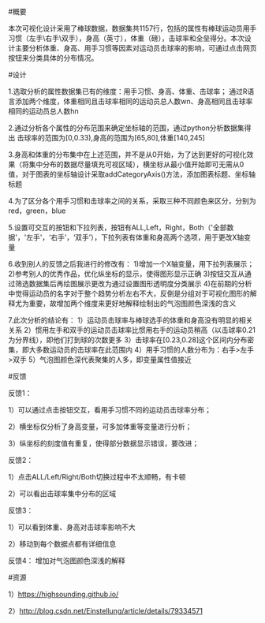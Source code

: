 #概要

本次可视化设计采用了棒球数据，数据集共1157行，包括的属性有棒球运动员用手习惯（左手\右手\双手），身高（英寸），体重（磅），击球率和全垒得分。本次设计主要分析体重、身高、用手习惯等因素对运动员击球率的影响，可通过点击网页按钮来分类具体的分布情况。




#设计

1.选取分析的属性数据集已有的维度：用手习惯、身高、体重、击球率；
通过R语言添加两个维度，体重相同且击球率相同的运动员总人数wn、身高相同且击球率相同的运动员总人数hn

2.通过分析各个属性的分布范围来确定坐标轴的范围，通过python分析数据集得出
击球率的范围为[0,0.33),身高的范围为[65,80],体重[140,245]

3.身高和体重的分布集中在上述范围，并不是从0开始，为了达到更好的可视化效果（将集中分布的数据尽量填充可视区域），横坐标从最小值开始即可无需从0值，对于图表的坐标轴设计采取addCategoryAxis()方法，添加图表标题、坐标轴标题

4.为了区分各个用手习惯和击球率之间的关系，采取三种不同颜色来区分，分别为red，green，blue

5.设置可交互的按钮和下拉列表，按钮有ALL,Left，Right，Both（'全部数据'，'左手'，‘右手’，‘双手’），下拉列表有体重和身高两个选项，用于更改X轴变量

6.收到别人的反馈之后我进行的修改有：
1)增加一个X轴变量，用下拉列表展示；
2)参考别人的优秀作品，优化纵坐标的显示，使得图形显示正确
3)按钮交互从通过筛选数据集后再绘图展示更改为通过设置图形透明度分类展示
4)在前期的分析中觉得运动员的名字对于整个趋势分析左右不大，反倒是分组对于可视化图形的解释尤为重要，故增加两个维度来更好地解释绘制出的气泡图颜色深浅的含义

7.此次分析的结论有：
1）运动员击球率与棒球选手的体重和身高没有明显的相关关系
2）惯用左手和双手的运动员击球率比惯用右手的运动员稍高（以击球率0.21为分界线），即他们打到球的次数更多
3）击球率在[0.23,0.28]这个区间内分布密集，即大多数运动员的击球率在此范围内
4）用手习惯的人数分布为：右手>左手>双手
5）气泡图颜色深代表聚集的人多，即变量属性值接近




#反馈

反馈1：

1）可以通过点击按钮交互，看用手习惯不同的运动员击球率分布；

2）横坐标仅分析了身高变量，可多加体重等变量进行分析；

3）纵坐标的刻度值有重复，使得部分数据显示错误，要改进；

反馈2：

1）点击ALL/Left/Right/Both切换过程中不太顺畅，有卡顿

2）可以看出击球率集中分布的区域

反馈3：

1）可以看到体重、身高对击球率影响不大

2）移动到每个数据点都有详细信息

反馈4：
增加对气泡图颜色深浅的解释



#资源

1）https://highsounding.github.io/

2）http://blog.csdn.net/Einstellung/article/details/79334571

